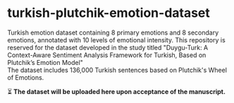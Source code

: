 # turkish-plutchik-emotion-dataset
Turkish emotion dataset containing 8 primary emotions and 8 secondary emotions, annotated with 10 levels of emotional intensity.
This repository is reserved for the dataset developed in the study titled "Duygu-Turk: A Context-Aware Sentiment Analysis Framework for Turkish, Based on Plutchik’s Emotion Model"  
The dataset includes 136,000 Turkish sentences based on Plutchik's Wheel of Emotions.

⏳ **The dataset will be uploaded here upon acceptance of the manuscript.**

